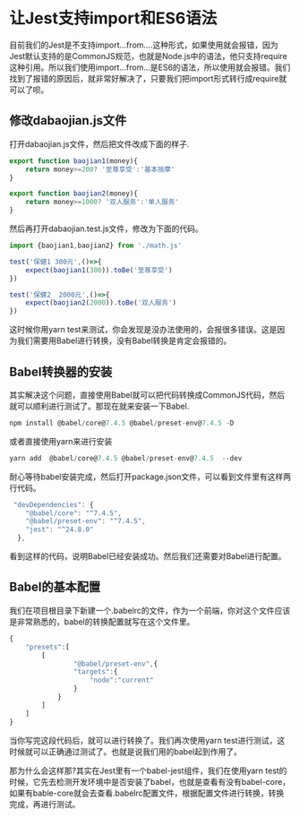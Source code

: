 # 让Jest支持import和ES6语法

目前我们的Jest是不支持import...from....这种形式，如果使用就会报错，因为Jest默认支持的是CommonJS规范，也就是Node.js中的语法，他只支持require这种引用。所以我们使用import...from...是ES6的语法，所以使用就会报错。我们找到了报错的原因后，就非常好解决了，只要我们把import形式转行成require就可以了呗。

## 修改dabaojian.js文件

打开dabaojian.js文件，然后把文件改成下面的样子.

```js
export function baojian1(money){
    return money>=200? '至尊享受':'基本按摩'
}

export function baojian2(money){
    return money>=1000? '双人服务':'单人服务'
}
```
然后再打开dabaojian.test.js文件，修改为下面的代码。

```js
import {baojian1,baojian2} from './math.js'

test('保健1 300元',()=>{
    expect(baojian1(300)).toBe('至尊享受')
})

test('保健2  2000元',()=>{
    expect(baojian2(2000)).toBe('双人服务')
})
```
这时候你用yarn test来测试，你会发现是没办法使用的，会报很多错误。这是因为我们需要用Babel进行转换，没有Babel转换是肯定会报错的。

## Babel转换器的安装

其实解决这个问题，直接使用Babel就可以把代码转换成CommonJS代码，然后就可以顺利进行测试了。那现在就来安装一下Babel.

```js
npm install @babel/core@7.4.5 @babel/preset-env@7.4.5 -D
```
或者直接使用yarn来进行安装

```js
yarn add  @babel/core@7.4.5 @babel/preset-env@7.4.5  --dev
```
耐心等待babel安装完成，然后打开package.json文件，可以看到文件里有这样两行代码。

```js
 "devDependencies": {
    "@babel/core": "^7.4.5",
    "@babel/preset-env": "^7.4.5",
    "jest": "^24.8.0"
  },
```
看到这样的代码，说明Babel已经安装成功。然后我们还需要对Babel进行配置。

## Babel的基本配置

我们在项目根目录下新建一个.babelrc的文件，作为一个前端，你对这个文件应该是非常熟悉的，babel的转换配置就写在这个文件里。

```js
{
    "presets":[
        [
                "@babel/preset-env",{
                "targets":{
                    "node":"current"
                }
            }
        ]
    ]
}
```

当你写完这段代码后，就可以进行转换了。我们再次使用yarn test进行测试，这时候就可以正确通过测试了。也就是说我们用的babel起到作用了。

那为什么会这样那?其实在Jest里有一个babel-jest组件，我们在使用yarn test的时候，它先去检测开发环境中是否安装了babel，也就是查看有没有babel-core，如果有bable-core就会去查看.babelrc配置文件，根据配置文件进行转换，转换完成，再进行测试。

